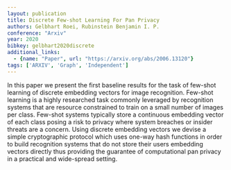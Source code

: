 ```yaml
---
layout: publication
title: Discrete Few-shot Learning For Pan Privacy
authors: Gelbhart Roei, Rubinstein Benjamin I. P.
conference: "Arxiv"
year: 2020
bibkey: gelbhart2020discrete
additional_links:
  - {name: "Paper", url: "https://arxiv.org/abs/2006.13120"}
tags: ['ARXIV', 'Graph', 'Independent']
---
```

In this paper we present the first baseline results for the task of few-shot learning of discrete embedding vectors for image recognition. Few-shot learning is a highly researched task commonly leveraged by recognition systems that are resource constrained to train on a small number of images per class. Few-shot systems typically store a continuous embedding vector of each class posing a risk to privacy where system breaches or insider threats are a concern. Using discrete embedding vectors we devise a simple cryptographic protocol which uses one-way hash functions in order to build recognition systems that do not store their users embedding vectors directly thus providing the guarantee of computational pan privacy in a practical and wide-spread setting.

